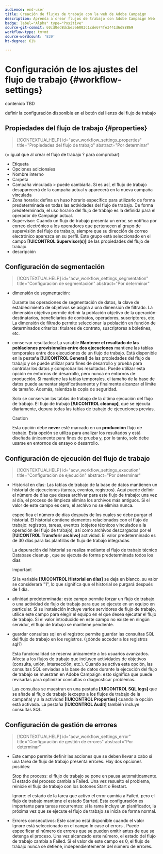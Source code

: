 ```yaml
---
audience: end-user
title: Creación de flujos de trabajo con la web de Adobe Campaign
description: Aprenda a crear flujos de trabajo con Adobe Campaign Web
badge: label="Alpha" type="Positive"
source-git-commit: 60cd0ed8dcbe3e6003c1cde674fe3441d6d88869
workflow-type: tm+mt
source-wordcount: '839'
ht-degree: 61%

---
```


# Configuración de los ajustes del flujo de trabajo {#workflow-settings}

contenido TBD

definir la configuración disponible en el botón del lienzo del flujo de trabajo
<!--à reformuler-->

## Propiedades del flujo de trabajo {#properties}

>[!CONTEXTUALHELP]
>id="acw_workflow_settings_properties"
>title="Propiedades del flujo de trabajo"
>abstract="Por determinar"

(= igual que al crear el flujo de trabajo ? para comprobar)

* Etiqueta
* Opciones adicionales
* Nombre interno
* Carpeta
* Campaña vinculada > puede cambiarla. Si es así, el flujo de trabajo desaparecerá de la campaña actual y aparecerá en la nueva campaña vinculada
* Zona horaria: defina un huso horario específico para utilizarlo de forma predeterminada en todas las actividades del flujo de trabajo. De forma predeterminada, el uso horario del flujo de trabajo es la definida para el operador de Campaign actual.
* Supervisor: Cuando un flujo de trabajo presenta un error, se notifica por correo electrónico a los operadores que pertenecen al grupo de supervisión del flujo de trabajo, siempre que su dirección de correo electrónico aparezca en su perfil. Este grupo está seleccionado en el campo **[!UICONTROL Supervisor(s)]** de las propiedades del flujo de trabajo.
* descripción

## Configuración de segmentación

>[!CONTEXTUALHELP]
>id="acw_workflow_settings_segmentation"
>title="Configuración de segmentación"
>abstract="Por determinar"

* dimensión de segmentación:

   Durante las operaciones de segmentación de datos, la clave de establecimiento de objetivos se asigna a una dimensión de filtrado. La dimensión objetivo permite definir la población objetivo de la operación: destinatarios, beneficiarios de contratos, operadores, suscriptores, etc. La dimensión de filtrado permite seleccionar la población en función de determinados criterios: titulares de contrato, suscriptores a boletines, etc.

* conservar resultados: La variable **Mantener el resultado de las poblaciones provisionales entre dos ejecuciones** mantiene las tablas temporales entre dos ejecuciones de un flujo de trabajo.  Está disponible en la pestaña **[!UICONTROL General]** de las propiedades del flujo de trabajo y se puede utilizar para fines de desarrollo y prueba para controlar los datos y comprobar los resultados. Puede utilizar esta opción en entornos de desarrollo, pero nunca en entornos de producción. Si mantiene las tablas temporales, el tamaño de la base de datos puede aumentar significativamente y finalmente alcanzar el límite de tamaño. Además, ralentiza la copia de seguridad.

   Solo se conservan las tablas de trabajo de la última ejecución del flujo de trabajo. El flujo de trabajo **[!UICONTROL cleanup]**, que se ejecuta diariamente, depura todas las tablas de trabajo de ejecuciones previas.

   >[!CAUTION]
   >
   >Esta opción debe **never** esté marcado en un **producción** flujo de trabajo. Esta opción se utiliza para analizar los resultados y está diseñada únicamente para fines de prueba y, por lo tanto, solo debe usarse en entornos de ensayo o desarrollo.

## Configuración de ejecución del flujo de trabajo

>[!CONTEXTUALHELP]
>id="acw_workflow_settings_execution"
>title="Configuración de ejecución"
>abstract="Por determinar"

* Historial en días: Las tablas de trabajo de la base de datos mantienen un historial de ejecuciones (tareas, eventos, registros). Aquí puede definir el número de días que desea archivar para este flujo de trabajo: una vez al día, el proceso de limpieza elimina los archivos más antiguos. Si el valor de este campo es cero, el archivo no se elimina nunca.

   especifica el número de días después de los cuales se debe purgar el historial. El historial contiene elementos relacionados con el flujo de trabajo: registros, tareas, eventos (objetos técnicos vinculados a la operación del flujo de trabajo), así como archivos descargados por el **[!UICONTROL Transferir archivo]** actividad. El valor predeterminado es de 30 días para las plantillas de flujo de trabajo integradas.

   La depuración del historial se realiza mediante el flujo de trabajo técnico Database cleanup , que se ejecuta de forma predeterminada todos los días

   >[!IMPORTANT]
   >
   >Si la variable **[!UICONTROL Historial en días]** se deja en blanco, su valor se considerará &quot;1&quot;, lo que significa que el historial se purgará después de 1 día.

* afinidad predeterminada: este campo permite forzar un flujo de trabajo o una actividad de flujo de trabajo para que se ejecute en un equipo en particular.   Si su instalación incluye varios servidores de flujo de trabajo, utilice este campo para elegir el equipo en el que desea ejecutar el flujo de trabajo. Si el valor introducido en este campo no existe en ningún servidor, el flujo de trabajo se mantiene pendiente.

* guardar consultas sql en el registro: permite guardar las consultas SQL del flujo de trabajo en los registros. (¿dónde acceder a los registros sql?)

   Esta funcionalidad se reserva únicamente a los usuarios avanzados. Afecta a los flujos de trabajo que incluyen actividades de objetivos (consulta, unión, intersección, etc.). Cuando se activa esta opción, las consultas SQL enviadas a la base de datos durante la ejecución del flujo de trabajo se muestran en Adobe Campaign: esto significa que puede revisarlas para optimizar consultas o diagnosticar problemas.

   Las consultas se muestran en una pestaña **[!UICONTROL SQL logs]** que se añade al flujo de trabajo (excepto a los flujos de trabajo de la campaña) y a la actividad **[!UICONTROL Properties]** cuando la opción está activada. La pestaña **[!UICONTROL Audit]** también incluye consultas SQL.

## Configuración de gestión de errores

>[!CONTEXTUALHELP]
>id="acw_workflow_settings_error"
>title="Configuración de gestión de errores"
>abstract="Por determinar"

* Este campo permite definir las acciones que se deben llevar a cabo si una tarea de flujo de trabajo presenta errores. Hay dos opciones posibles:

   Stop the process: el flujo de trabajo se pone en pausa automáticamente. El estado del proceso cambia a Failed. Una vez resuelto el problema, reinicie el flujo de trabajo con los botones Start o Restart.

   Ignore: el estado de la tarea que activó el error cambia a Failed, pero el flujo de trabajo mantiene el estado Started. Esta configuración es importante para tareas recurrentes: si la rama incluye un planificador, la próxima vez que se ejecute el flujo de trabajo se inicia de forma normal.

* Errores consecutivos: Este campo está disponible cuando el valor Ignore está seleccionado en el campo In case of errors . Puede especificar el número de errores que se pueden omitir antes de que se detenga el proceso. Una vez alcanzado este número, el estado del flujo de trabajo cambia a Failed. Si el valor de este campo es 0, el flujo de trabajo nunca se detiene, independientemente del número de errores.
